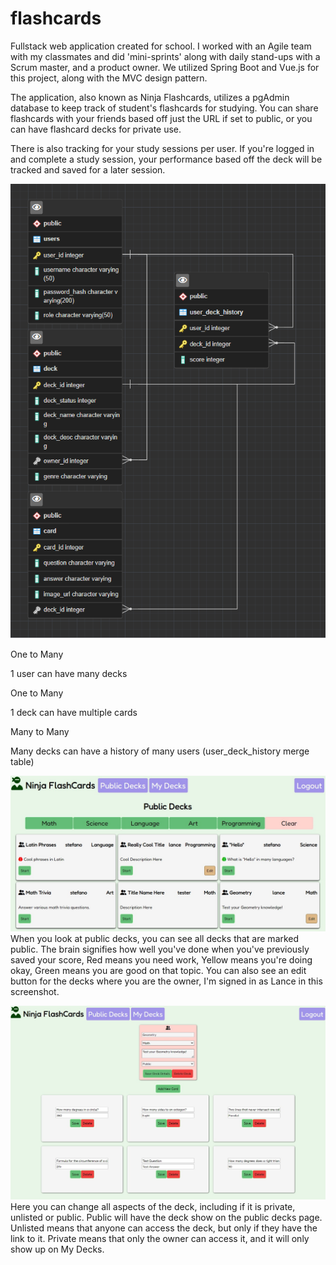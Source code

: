 # flashcards
Fullstack web application created for school. I worked with an Agile team
with my classmates and did 'mini-sprints' along with daily stand-ups with a Scrum master,
and a product owner. We utilized Spring Boot and Vue.js for this project, along with the MVC design pattern.

The application, also known as Ninja Flashcards, utilizes a pgAdmin database to keep track
of student's flashcards for studying. You can share flashcards with your friends based off just
the URL if set to public, or you can have flashcard decks for private use.

There is also tracking for your study sessions per user. If you're logged in and complete a study session,
your performance based off the deck will be tracked and saved for a later session.

![ERD Schema](schema.png)

One to Many

1 user can have many decks

One to Many

1 deck can have multiple cards

Many to Many

Many decks can have a history of many users (user_deck_history merge table)

![Public Decks](public_decks.jpg)
When you look at public decks, you can see all decks that are marked public. The brain
signifies how well you've done when you've previously saved your score, Red means you need work,
Yellow means you're doing okay, Green means you are good on that topic.
You can also see an edit button for the decks where you are the owner, I'm signed in as Lance in this screenshot.

![Edit Deck](edit_deck.jpg)
Here you can change all aspects of the deck, including if it is private, unlisted or public.
Public will have the deck show on the public decks page.
Unlisted means that anyone can access the deck, but only if they have the link to it.
Private means that only the owner can access it, and it will only show up on My Decks.